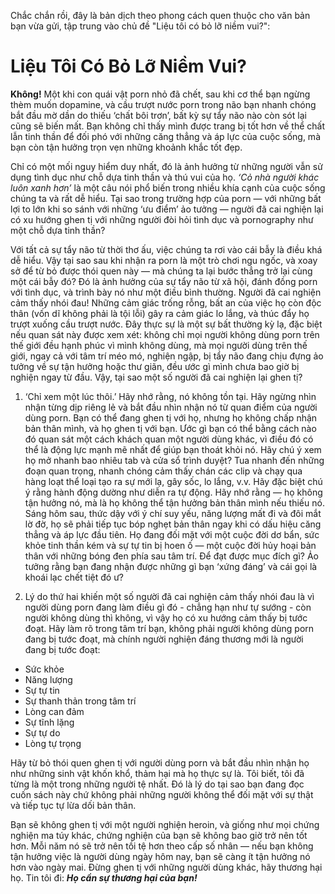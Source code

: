 Chắc chắn rồi, đây là bản dịch theo phong cách quen thuộc cho văn bản bạn vừa gửi, tập trung vào chủ đề "Liệu tôi có bỏ lỡ niềm vui?":

# Liệu Tôi Có Bỏ Lỡ Niềm Vui?

**Không!** Một khi con quái vật porn nhỏ đã chết, sau khi cơ thể bạn ngừng thèm muốn dopamine, và cầu trượt nước porn trong não bạn nhanh chóng bắt đầu mờ dần do thiếu ‘chất bôi trơn’, bất kỳ sự tẩy não nào còn sót lại cũng sẽ biến mất. Bạn không chỉ thấy mình được trang bị tốt hơn về thể chất lẫn tinh thần để đối phó với những căng thẳng và áp lực của cuộc sống, mà bạn còn tận hưởng trọn vẹn những khoảnh khắc tốt đẹp.

Chỉ có một mối nguy hiểm duy nhất, đó là ảnh hưởng từ những người vẫn sử dụng tình dục như chỗ dựa tinh thần và thú vui của họ. *‘Cỏ nhà người khác luôn xanh hơn’* là một câu nói phổ biến trong nhiều khía cạnh của cuộc sống chúng ta và rất dễ hiểu. Tại sao trong trường hợp của porn — với những bất lợi to lớn khi so sánh với những ‘ưu điểm’ ảo tưởng — người đã cai nghiện lại có xu hướng ghen tị với những người đòi hỏi tình dục và pornography như một chỗ dựa tinh thần?

Với tất cả sự tẩy não từ thời thơ ấu, việc chúng ta rơi vào cái bẫy là điều khá dễ hiểu. Vậy tại sao sau khi nhận ra porn là một trò chơi ngu ngốc, và xoay sở để từ bỏ được thói quen này — mà chúng ta lại bước thẳng trở lại cùng một cái bẫy đó? Đó là ảnh hưởng của sự tẩy não từ xã hội, đánh đồng porn với tình dục, và trình bày nó như một điều bình thường. Người đã cai nghiện cảm thấy nhói đau! Những cảm giác trống rỗng, bất an của việc họ còn độc thân (vốn dĩ không phải là tội lỗi) gây ra cảm giác lo lắng, và thúc đẩy họ trượt xuống cầu trượt nước. Đây thực sự là một sự bất thường kỳ lạ, đặc biệt nếu quan sát này được xem xét: không chỉ mọi người không dùng porn trên thế giới đều hạnh phúc vì mình không dùng, mà mọi người dùng trên thế giới, ngay cả với tâm trí méo mó, nghiện ngập, bị tẩy não đang chịu đựng ảo tưởng về sự tận hưởng hoặc thư giãn, đều ước gì mình chưa bao giờ bị nghiện ngay từ đầu. Vậy, tại sao một số người đã cai nghiện lại ghen tị?

1. ‘Chỉ xem một lúc thôi.’ Hãy nhớ rằng, nó không tồn tại. Hãy ngừng nhìn nhận từng dịp riêng lẻ và bắt đầu nhìn nhận nó từ quan điểm của người dùng porn. Bạn có thể đang ghen tị với họ, nhưng họ không chấp nhận bản thân mình, và họ ghen tị với bạn. Ước gì bạn có thể bằng cách nào đó quan sát một cách khách quan một người dùng khác, vì điều đó có thể là động lực mạnh mẽ nhất để giúp bạn thoát khỏi nó. Hãy chú ý xem họ mở nhanh bao nhiêu tab và cửa sổ trình duyệt? Tua nhanh đến những đoạn quan trọng, nhanh chóng cảm thấy chán các clip và chạy qua hàng loạt thể loại tạo ra sự mới lạ, gây sốc, lo lắng, v.v. Hãy đặc biệt chú ý rằng hành động dường như diễn ra tự động. Hãy nhớ rằng — họ không tận hưởng nó, mà là họ không thể tận hưởng bản thân mình nếu thiếu nó. Sáng hôm sau, thức dậy với ý chí suy yếu, năng lượng mất đi và đôi mắt lờ đờ, họ sẽ phải tiếp tục bóp nghẹt bản thân ngay khi có dấu hiệu căng thẳng và áp lực đầu tiên. Họ đang đối mặt với một cuộc đời dơ bẩn, sức khỏe tinh thần kém và sự tự tin bị hoen ố — một cuộc đời hủy hoại bản thân với những bóng đen phía sau tâm trí. Để đạt được mục đích gì? Ảo tưởng rằng bạn đang nhận được những gì bạn ‘xứng đáng’ và cái gọi là khoái lạc chết tiệt đó ư?

2. Lý do thứ hai khiến một số người đã cai nghiện cảm thấy nhói đau là vì người dùng porn đang làm điều gì đó - chẳng hạn như tự sướng - còn người không dùng thì không, vì vậy họ có xu hướng cảm thấy bị tước đoạt. Hãy làm rõ trong tâm trí bạn, không phải người không dùng porn đang bị tước đoạt, mà chính người nghiện đáng thương mới là người đang bị tước đoạt:

* Sức khỏe
* Năng lượng
* Sự tự tin
* Sự thanh thản trong tâm trí
* Lòng can đảm
* Sự tĩnh lặng
* Sự tự do
* Lòng tự trọng

Hãy từ bỏ thói quen ghen tị với người dùng porn và bắt đầu nhìn nhận họ như những sinh vật khốn khổ, thảm hại mà họ thực sự là. Tôi biết, tôi đã từng là một trong những người tệ nhất. Đó là lý do tại sao bạn đang đọc cuốn sách này chứ không phải những người không thể đối mặt với sự thật và tiếp tục tự lừa dối bản thân.

Bạn sẽ không ghen tị với một người nghiện heroin, và giống như mọi chứng nghiện ma túy khác, chứng nghiện của bạn sẽ không bao giờ trở nên tốt hơn. Mỗi năm nó sẽ trở nên tồi tệ hơn theo cấp số nhân — nếu bạn không tận hưởng việc là người dùng ngày hôm nay, bạn sẽ càng ít tận hưởng nó hơn vào ngày mai. Đừng ghen tị với những người dùng khác, hãy thương hại họ. Tin tôi đi: ***Họ cần sự thương hại của bạn!***